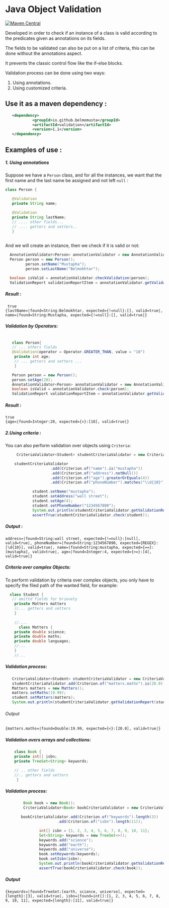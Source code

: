 # Java Object Validation
[![Maven Central](https://maven-badges.herokuapp.com/maven-central/io.github.belmomusta/validation/badge.svg)](https://maven-badges.herokuapp.com/maven-central/io.github.belmomusta/validation)


Developed in order to check if an instance of a class is valid according to the predicates
given as annotations on its fields.

The fields to be validated can also be put on a list of criteria, this can be done without the annotations aspect.

It prevents the classic control flow like the if-else blocks.

Validation process can be done using two ways:

1. Using annotations.
2. Using customized criteria.

## Use it as a maven dependency  :

```XML
   <dependency>
            <groupId>io.github.belmomusta</groupId>
            <artifactId>validation</artifactId>
            <version>1.1</version>
   </dependency>
```

## Examples of use :
##### 1. Using annotations

Suppose we have a `Person` class, and for all the instances, we want that the first name and the last
name be assigned and not left `null` :

 ```JAVA
class Person {

    @Validation
    private String name;

    @Validation
    private String lastName;
    // .... other fields...
    // .... getters and setters..
    }
    
   ```
  
  And we will create an instance, then we check if it is valid or not:
   
   ```JAVA 
     AnnotationValidator<Person> annotationValidator = new AnnotationValidator<>();
     Person person = new Person();
            person.setName("Mustapha");
            person.setLastName("Belmokhtar");

     boolean isValid = annotationValidator.checkValidation(person);
     ValidationReport validationReportItem = annotationValidator.getValidationReport(person); // gives the details of each field
   ```
   ##### Result :

  ```Console
   true
  {lastName=|found=String:Belmokhtar, expected={!=null}:[], valid=true|, name=|found=String:Mustapha, expected={!=null}:[], valid=true|}
   ```
   
   ##### Validation by Operators: 
```JAVA

   class Person{
   // ... others fields 
   @Validation(operator = Operator.GREATER_THAN, value = "18")
    private int age;
    // ... getters and setters ...
    }
   ```
   
  ```JAVA
     Person person = new Person(); 
     person.setAge(20);
     AnnotationValidator<Person> annotationValidator = new AnnotationValidator<>();
     boolean isValid = annotationValidator.check(person);
     ValidationReport validationReportItem = annotationValidator.getValidationReport(person);
   ```
   ##### Result :
   
   ```Console
   true
   {age=|found=Integer:20, expected={>}:[18], valid=true|}
   ```

   ##### 2.Using criteria :
   You can also perform validation  over objects using `Criteria`:
   ```JAVA
        CriteriaValidator<Student> studentCriteriaValidator = new CriteriaValidator<>();

       studentCriteriaValidator
                       .add(Criterion.of("name").is("mustapha"))
                       .add(Criterion.of("address").notNull())
                       .add(Criterion.of("age").greaterOrEquals(4))
                       .add(Criterion.of("phoneNumber").matches("\\d{10}"));

               student.setName("mustapha");
               student.setAddress("wall street");
               student.setAge(4);
               student.setPhoneNumber("1234567890");
               System.out.println(studentCriteriaValidator.getValidationReport(student));
               assertTrue(studentCriteriaValidator.check(student));
   ```
 ##### Output :
 ```Console 
 address=|found=String:wall street, expected={!=null}:[null], valid=true|, phoneNumber=|found=String:1234567890, expected={REGEX}:[\d{10}], valid=true|, name=|found=String:mustapha, expected={==}:[mustapha], valid=true|, age=|found=Integer:4, expected={>=}:[4], valid=true|}
```
##### Criteria over complex Objects: 
To perform validation by criteria over complex objects, you only have to specify the filed path of the wanted field, for example: 
```JAVA
  class Student {
   // omittd fields for brievety 
    private Matters matters
    //... getters and setters
    }
    
    //....
      class Matters {
    private double science;
    private double maths;
    private double languages;
    //...
    }
    //... 
```
##### Validation process: 

 ```JAVA 
    CriteriaValidator<Student> studentCriteriaValidator = new CriteriaValidator<>();
    studentCriteriaValidator.add(Criterion.of("matters.maths").is(20.0));
    Matters matters = new Matters();
    matters.setMaths(19.99);
    student.setMatters(matters);
    System.out.println(studentCriteriaValidator.getValidationReport(student));
 ```
 ###### Output 
 ```Console 
 {matters.maths=|found=Double:19.99, expected={<}:[20.0], valid=true|}
 ```

##### Validation overs arrays and collections:

```JAVA
    class Book {
    private int[] isbn;
    private TreeSet<String> keywords;

    // .. other fields
    //.. getters and setters
     }
```
##### Validation process:  
```JAVA
        Book book = new Book();
        CriteriaValidator<Book> bookCriteriaValidator = new CriteriaValidator<>();

       bookCriteriaValidator.add(Criterion.of("keywords").length(3))
                       .add(Criterion.of("isbn").length(11));

               int[] isbn = {1, 2, 3, 4, 5, 6, 7, 8, 9, 10, 11};
               Set<String> keywords = new TreeSet<>();
               keywords.add("science");
               keywords.add("earth");
               keywords.add("universe");
               book.setKeywords(keywords);
               book.setIsbn(isbn);
               System.out.println(bookCriteriaValidator.getValidationReport(book));
               assertTrue(bookCriteriaValidator.check(book));
```
 ##### Output
 ```Console 
 {keywords=|found=TreeSet:[earth, science, universe], expected={length}:[3], valid=true|, isbn=|found=int[]:[1, 2, 3, 4, 5, 6, 7, 8, 9, 10, 11], expected={length}:[11], valid=true|}
 ```
